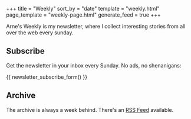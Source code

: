 +++
title = "Weekly"
sort_by = "date"
template = "weekly.html"
page_template = "weekly-page.html"
generate_feed = true
+++

Arne's Weekly is my newsletter, where I collect interesting stories from all
over the web every sunday.

## Subscribe

Get the newsletter in your inbox every Sunday. No ads, no shenanigans:

{{ newsletter_subscribe_form() }}

## Archive

The archive is always a week behind.
There's an [RSS Feed](/weekly/atom.xml) available.
